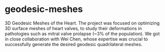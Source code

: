 # geodesic-meshes
3D Geodesic Meshes of the Heart. The project was focused on optimizing 3D surface meshes of heart valves, to study their deformations in pathologies such as mitral valve prolapse (~3% of the population). We got in close collaboration with Wei Chen, whose expertise was crucial to successfully generate the desired geodesic quadrilateral meshes.
